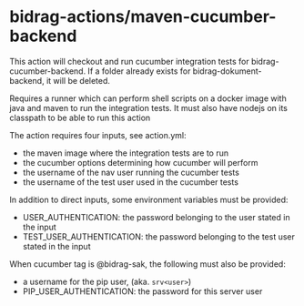 # bidrag-actions/maven-cucumber-backend

This action will checkout and run cucumber integration tests for bidrag-cucumber-backend. If a folder already exists for bidrag-dokument-backend, it
will be deleted.

Requires a runner which can perform shell scripts on a docker image with java and maven to run the integration tests. It must also have nodejs on its
classpath to be able to run this action

The action requires four inputs, see action.yml:
- the maven image where the integration tests are to run
- the cucumber options determining how cucumber will perform
- the username of the nav user running the cucumber tests
- the username of the test user used in the cucumber tests

In addition to direct inputs, some environment variables must be provided:
- USER_AUTHENTICATION: the password belonging to the user stated in the input
- TEST_USER_AUTHENTICATION: the password belonging to the test user stated in the input

When cucumber tag is @bidrag-sak, the following must also be provided:
- a username for the pip user, (aka. `srv<user>`)
- PIP_USER_AUTHENTICATION: the password for this server user
